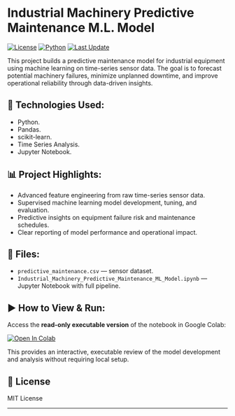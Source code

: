# Industrial Machinery Predictive Maintenance M.L. Model

[![License](https://img.shields.io/badge/license-MIT-blue.svg)](LICENSE)
[![Python](https://img.shields.io/badge/python-3.9%2B-blue)]()
[![Last Update](https://img.shields.io/badge/last%20update-2025--05--05-brightgreen)]()

This project builds a predictive maintenance model for industrial equipment using machine learning on time-series sensor data. The goal is to forecast potential machinery failures, minimize unplanned downtime, and improve operational reliability through data-driven insights.

## 🚀 Technologies Used:
- Python.
- Pandas.
- scikit-learn.
- Time Series Analysis.
- Jupyter Notebook.

## 📊 Project Highlights:
- Advanced feature engineering from raw time-series sensor data.
- Supervised machine learning model development, tuning, and evaluation.  
- Predictive insights on equipment failure risk and maintenance schedules.  
- Clear reporting of model performance and operational impact.

## 📂 Files:
- `predictive_maintenance.csv` — sensor dataset.
- `Industrial_Machinery_Predictive_Maintenance_ML_Model.ipynb` — Jupyter Notebook with full pipeline.

## ▶️ How to View & Run:
Access the **read-only executable version** of the notebook in Google Colab:

[![Open In Colab](https://colab.research.google.com/assets/colab-badge.svg)](https://colab.research.google.com/drive/1MJ-zJe6n3jL74yoEZQwLkYG8hK4wDrJO?usp=sharing)

This provides an interactive, executable review of the model development and analysis without requiring local setup.

## 📄 License
MIT License

---

